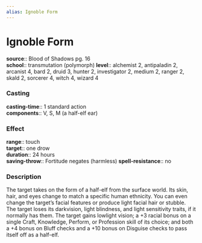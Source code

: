 ```yaml
---
alias: Ignoble Form
---
```


# Ignoble Form 

**source**:: Blood of Shadows pg. 16  
**school**:: transmutation (polymorph)
**level**:: alchemist 2, antipaladin 2, arcanist 4, bard 2, druid 3, hunter 2, investigator 2, medium 2, ranger 2, skald 2, sorcerer 4, witch 4, wizard 4

### Casting 

**casting-time**:: 1 standard action  
**components**:: V, S, M (a half-elf ear)

### Effect 

**range**:: touch  
**target**:: one drow  
**duration**:: 24 hours  
**saving-throw**:: Fortitude negates (harmless)
**spell-resistance**:: no

### Description 

The target takes on the form of a half-elf from the surface world. Its skin, hair, and eyes change to match a specific human ethnicity. You can even change the target’s facial features or produce light facial hair or stubble. The target loses its darkvision, light blindness, and light sensitivity traits, if it normally has them. The target gains lowlight vision; a +3 racial bonus on a single Craft, Knowledge, Perform, or Profession skill of its choice; and both a +4 bonus on Bluff checks and a +10 bonus on Disguise checks to pass itself off as a half-elf.
